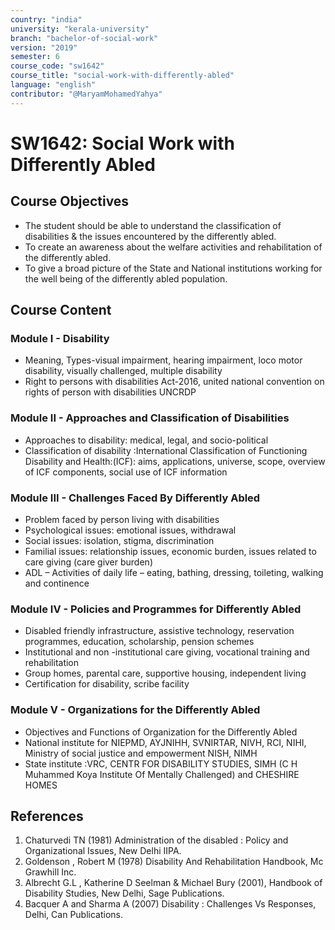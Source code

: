 ```yaml
---
country: "india"
university: "kerala-university"
branch: "bachelor-of-social-work"
version: "2019"
semester: 6
course_code: "sw1642"
course_title: "social-work-with-differently-abled"
language: "english"
contributor: "@MaryamMohamedYahya"
---
```


# SW1642: Social Work with Differently Abled

## Course Objectives
* The student should be able to understand the classification of disabilities & the issues encountered by the differently abled.
* To create an awareness about the welfare activities and rehabilitation of the differently abled.
* To give a broad picture of the State and National institutions working for the well being of the differently abled population.

## Course Content
### Module I - Disability
* Meaning, Types-visual impairment, hearing impairment, loco motor disability, visually challenged, multiple disability
* Right to persons with disabilities Act-2016, united national convention on rights of person with disabilities UNCRDP

### Module II - Approaches and Classification of Disabilities
* Approaches to disability: medical, legal, and socio-political
* Classification of disability :International Classification of Functioning Disability and Health:(ICF): aims, applications, universe, scope, overview of ICF components, social use of ICF information

### Module III - Challenges Faced By Differently Abled
* Problem faced by person living with disabilities
* Psychological issues: emotional issues, withdrawal
* Social issues: isolation, stigma, discrimination
* Familial issues: relationship issues, economic burden, issues related to care giving (care giver burden)
* ADL – Activities of daily life – eating, bathing, dressing, toileting, walking and continence

### Module IV - Policies and Programmes for Differently Abled
* Disabled friendly infrastructure, assistive technology, reservation programmes, education, scholarship, pension schemes
* Institutional and non -institutional care giving, vocational training and rehabilitation
* Group homes, parental care, supportive housing, independent living
* Certification for disability, scribe facility

### Module V - Organizations for the Differently Abled
* Objectives and Functions of Organization for the Differently Abled
* National institute for NIEPMD, AYJNIHH, SVNIRTAR, NIVH, RCI, NIHI, Ministry of social justice and empowerment NISH, NIMH
* State institute :VRC, CENTR FOR DISABILITY STUDIES, SIMH (C H Muhammed Koya Institute Of Mentally Challenged) and CHESHIRE HOMES

## References
1. Chaturvedi TN (1981) Administration of the disabled : Policy and Organizational Issues, New Delhi IIPA.
2. Goldenson , Robert M (1978) Disability And Rehabilitation Handbook, Mc Grawhill Inc.
3. Albrecht G.L , Katherine D Seelman & Michael Bury (2001), Handbook of Disability Studies, New Delhi, Sage Publications.
4. Bacquer A and Sharma A (2007) Disability : Challenges Vs Responses, Delhi, Can Publications. 